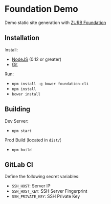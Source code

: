 # Foundation Demo

Demo static site generation with [ZURB Foundation](http://foundation.zurb.com)

## Installation

Install:
- [NodeJS](https://nodejs.org/en/) (0.12 or greater)
- [Git](https://git-scm.com/)

Run:
- `npm install -g bower foundation-cli`
- `npm install`
- `bower install`

## Building

Dev Server:
- `npm start`

Prod Build (located in `dist/`)
- `npm build`

## GitLab CI

Define the following secret variables:
- `SSH_HOST`: Server IP
- `SSH_HOST_KEY`: SSH Server Fingerprint
- `SSH_PRIVATE_KEY`: SSH Private Key
